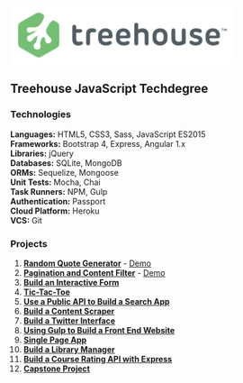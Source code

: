 ![Treehouse](treehouse.png)

## Treehouse JavaScript Techdegree


### Technologies

**Languages:** HTML5, CSS3, Sass, JavaScript ES2015  
**Frameworks:** Bootstrap 4, Express, Angular 1.x  
**Libraries:** jQuery  
**Databases:** SQLite, MongoDB  
**ORMs:** Sequelize, Mongoose  
**Unit Tests:** Mocha, Chai  
**Task Runners:** NPM, Gulp  
**Authentication:** Passport  
**Cloud Platform:** Heroku  
**VCS:** Git


### Projects

1.  **[Random Quote Generator](https://github.com/adamelliotfields/treehouse-javascript-techdegree/tree/master/01-random-quote-generator)** - [Demo](https://adamelliotfields.github.io/treehouse-javascript-techdegree/01-random-quote-generator/index.html)
2.  **[Pagination and Content Filter](https://github.com/adamelliotfields/treehouse-javascript-techdegree/tree/master/02-pagination-content-filter)** - [Demo](https://adamelliotfields.github.io/treehouse-javascript-techdegree/02-pagination-content-filter/index.html)
3.  **[Build an Interactive Form](https://github.com/adamelliotfields/treehouse-javascript-techdegree/tree/master/03-interactive-form)**
4.  **[Tic-Tac-Toe](https://github.com/adamelliotfields/treehouse-javascript-techdegree/tree/master/04-tic-tac-toe)**
5.  **[Use a Public API to Build a Search App](https://github.com/adamelliotfields/treehouse-javascript-techdegree/tree/master/05-search-app)**
6.  **[Build a Content Scraper](https://github.com/adamelliotfields/treehouse-javascript-techdegree/tree/master/06-content-scraper)**
7.  **[Build a Twitter Interface](https://github.com/adamelliotfields/treehouse-javascript-techdegree/tree/master/07-twitter-interface)**
8.  **[Using Gulp to Build a Front End Website](https://github.com/adamelliotfields/treehouse-javascript-techdegree/tree/master/08-front-end-website)**
9.  **[Single Page App](https://github.com/adamelliotfields/treehouse-javascript-techdegree/tree/master/09-single-page-app)**
10. **[Build a Library Manager](https://github.com/adamelliotfields/treehouse-javascript-techdegree/tree/master/10-library-manager)**
11. **[Build a Course Rating API with Express](https://github.com/adamelliotfields/treehouse-javascript-techdegree/tree/master/11-course-rating-api)**
12. **[Capstone Project](https://github.com/adamelliotfields/treehouse-javascript-techdegree/tree/master/12-capstone-project)**
